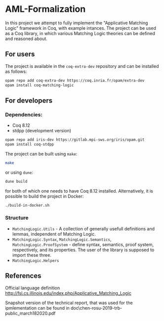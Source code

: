 # AML-Formalization

In this project we attempt to fully implement the "Applicative Matching Logic" framework in Coq, with example intances.
The project can be used as a Coq library, in which various Matching Logic theories can be defined and reasoned about.

## For users

The project is available in the `coq-extra-dev` repository and can be installed as follows:
```sh
opam repo add coq-extra-dev https://coq.inria.fr/opam/extra-dev
opam install coq-matching-logic
```

## For developers

### Dependencies:
- Coq 8.12
- stdpp (development version)
```sh
opam repo add iris-dev https://gitlab.mpi-sws.org/iris/opam.git
opam install coq-stdpp
```

The project can be built using `make`:
```sh
make
```
or using `dune`:
```sh
dune build
```
for both of which one needs to have Coq 8.12 installed.
Alternatively, it is possible to build the project in Docker:
```sh
./build-in-docker.sh
```

### Structure

- `MatchingLogic.Utils` - A collection of generally usefull definitions and lemmas, independent of Matching Logic.
- `MatchingLogic.Syntax`, `MatchingLogic.Semantics`, `MatchingLogic.ProofSystem` -
  define syntax, semantics, proof system, respectively, and its properties.
  The user of the library is supposed to import these three.
- `MatchingLogic.Helpers`




## References

Official language definition http://fsl.cs.illinois.edu/index.php/Applicative_Matching_Logic

Snapshot version of the technical report, that was used for the ipmlementation can be found in doc\chen-rosu-2019-trb-public_march182020.pdf
